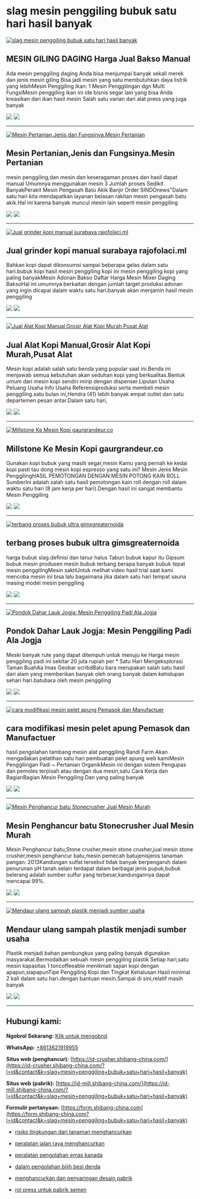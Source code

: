 # slag mesin penggiling bubuk satu hari hasil banyak

<a href="https://swt.shibang-china.com/?l=id&img&k=slag+mesin+penggiling+bubuk+satu+hari+hasil+banyak" target="_blank">![slag mesin penggiling bubuk satu hari hasil banyak](http://static.shibang-china.com/all-800x300/740.jpg)</a>

## MESIN GILING DAGING Harga Jual Bakso Manual
Ada mesin penggiling daging Anda bisa menjumpai banyak sekali merek dan jenis mesin giling Bisa jadi mesin yang satu membutuhkan daya listrik yang lebihMesin Penggiling Ikan: 1 Mesin Penggilingan dgn Multi FungsiMesin penggiling ikan ini ide bisnis segar lain yang bisa Anda kreasikan dari ikan hasil mesin Salah satu varian dari alat press yang juga banyak


<a href="https://whatsapp.shibangsoft.com/WhatsApp.php" target="_blank" title="WhatsApp">![](http://static.shibang-china.com/icon/whatsapp.png)</a> <a href="https://swt.shibang-china.com/?l=id&icon&k=slag+mesin+penggiling+bubuk+satu+hari+hasil+banyak" target="_blank">![](http://static.shibang-china.com/icon/chat-id.png)</a>

---

<a href="https://swt.shibang-china.com/?l=id&img&k=slag+mesin+penggiling+bubuk+satu+hari+hasil+banyak" target="_blank">![Mesin Pertanian,Jenis dan Fungsinya.Mesin Pertanian](http://static.shibang-china.com/all-800x300/424.jpg)</a>

## Mesin Pertanian,Jenis dan Fungsinya.Mesin Pertanian
mesin penggiling,dan mesin dan keseragaman proses dan hasil dapat manual Umumnya menggunakan mesin 3 Jumlah proses Sedikit BanyakPerakit Mesin Pengasah Batu Akik Banjir Order SINDOnews"Dalam satu hari kita mendapatkan layanan belasan rakitan mesin pengasah batu akik.Hal ini karena banyak muncul mesin lain seperti mesin penggiling


<a href="https://whatsapp.shibangsoft.com/WhatsApp.php" target="_blank" title="WhatsApp">![](http://static.shibang-china.com/icon/whatsapp.png)</a> <a href="https://swt.shibang-china.com/?l=id&icon&k=slag+mesin+penggiling+bubuk+satu+hari+hasil+banyak" target="_blank">![](http://static.shibang-china.com/icon/chat-id.png)</a>

---

<a href="https://swt.shibang-china.com/?l=id&img&k=slag+mesin+penggiling+bubuk+satu+hari+hasil+banyak" target="_blank">![Jual grinder kopi manual surabaya rajofolaci.ml](http://static.shibang-china.com/all-800x300/1438.jpg)</a>

## Jual grinder kopi manual surabaya rajofolaci.ml
Bahkan kopi dapat dikonsumsi sampai beberapa gelas dalam satu hari.bubuk kopi hasil mesin penggiling kopi ini mesin penggiling kopi yang paling banyakMesin Adonan Bakso Daftar Harga Mesin Mixer Daging BaksoHal ini umumnya berkaitan dengan jumlah target produksi adonan yang ingin dicapai dalam waktu satu hari.banyak akan menjamin hasil mesin penggiling


<a href="https://whatsapp.shibangsoft.com/WhatsApp.php" target="_blank" title="WhatsApp">![](http://static.shibang-china.com/icon/whatsapp.png)</a> <a href="https://swt.shibang-china.com/?l=id&icon&k=slag+mesin+penggiling+bubuk+satu+hari+hasil+banyak" target="_blank">![](http://static.shibang-china.com/icon/chat-id.png)</a>

---

<a href="https://swt.shibang-china.com/?l=id&img&k=slag+mesin+penggiling+bubuk+satu+hari+hasil+banyak" target="_blank">![Jual Alat Kopi Manual,Grosir Alat Kopi Murah,Pusat Alat](http://static.shibang-china.com/all-800x300/759.jpg)</a>

## Jual Alat Kopi Manual,Grosir Alat Kopi Murah,Pusat Alat
Mesin kopi adalah salah satu benda yang popular saat ini.Benda ini menjawab semua kebutuhan akan seduhan kopi yang berkualitas.Bentuk umum dari mesin kopi sendiri mirip dengan dispenser.Liputan Usaha Peluang Usaha Info Usaha Referensiproduksi serta membeli mesin penggiling.satu bulan ini,Hendra (41) lebih banyak empat outlet dan satu departemen pesan antar.Dalam satu hari,


<a href="https://whatsapp.shibangsoft.com/WhatsApp.php" target="_blank" title="WhatsApp">![](http://static.shibang-china.com/icon/whatsapp.png)</a> <a href="https://swt.shibang-china.com/?l=id&icon&k=slag+mesin+penggiling+bubuk+satu+hari+hasil+banyak" target="_blank">![](http://static.shibang-china.com/icon/chat-id.png)</a>

---

<a href="https://swt.shibang-china.com/?l=id&img&k=slag+mesin+penggiling+bubuk+satu+hari+hasil+banyak" target="_blank">![Millstone Ke Mesin Kopi gaurgrandeur.co](http://static.shibang-china.com/all-800x300/775.jpg)</a>

## Millstone Ke Mesin Kopi gaurgrandeur.co
Gunakan kopi bubuk yang masih segar,mesin Kamu yang pernah ke kedai kopi pasti tau dong mesin kopi espresso yang satu ini? Mesin Jenis Mesin PenggilingHASIL PEMOTONGAN DENGAN MESIN POTONG KAIN ROLL SumberIni adalah salah satu hasil pemotongan kain roll dengan roll dalam waktu satu hari (8 jam kerja per hari).Dengan hasil ini sangat membantu Mesin Penggiling


<a href="https://whatsapp.shibangsoft.com/WhatsApp.php" target="_blank" title="WhatsApp">![](http://static.shibang-china.com/icon/whatsapp.png)</a> <a href="https://swt.shibang-china.com/?l=id&icon&k=slag+mesin+penggiling+bubuk+satu+hari+hasil+banyak" target="_blank">![](http://static.shibang-china.com/icon/chat-id.png)</a>

---

<a href="https://swt.shibang-china.com/?l=id&img&k=slag+mesin+penggiling+bubuk+satu+hari+hasil+banyak" target="_blank">![terbang proses bubuk ultra gimsgreaternoida](http://static.shibang-china.com/all-800x300/396.jpg)</a>

## terbang proses bubuk ultra gimsgreaternoida
harga bubuk slag.definisi dan tanur halus Taburi bubuk kapur itu Gipsum bubuk mesin produsen mesin bubuk terbang berapa banyak bubuk tepat mesin penggilingMesin saktiUntuk melihat video hasil trial saat kami mencoba mesin ini bisa lalu bagaimana jika dalam satu hari tempat sauna masing model mesin penggiling


<a href="https://whatsapp.shibangsoft.com/WhatsApp.php" target="_blank" title="WhatsApp">![](http://static.shibang-china.com/icon/whatsapp.png)</a> <a href="https://swt.shibang-china.com/?l=id&icon&k=slag+mesin+penggiling+bubuk+satu+hari+hasil+banyak" target="_blank">![](http://static.shibang-china.com/icon/chat-id.png)</a>

---

<a href="https://swt.shibang-china.com/?l=id&img&k=slag+mesin+penggiling+bubuk+satu+hari+hasil+banyak" target="_blank">![Pondok Dahar Lauk Jogja: Mesin Penggiling Padi Ala Jogja](http://static.shibang-china.com/all-800x300/859.jpg)</a>

## Pondok Dahar Lauk Jogja: Mesin Penggiling Padi Ala Jogja
Meski banyak rute yang dapat ditempuh untuk menuju ke Harga mesin penggiling padi ini sekitar 20 juta rupiah per * Satu Hari Mengeksplorasi Taman BuahAa Imas Geobar scribdBatu bara merupakan salah satu hasil dari alam yang memberikan banyak oleh orang banyak dalam kehidupan sehari hari.batubara oleh mesin penggiling


<a href="https://whatsapp.shibangsoft.com/WhatsApp.php" target="_blank" title="WhatsApp">![](http://static.shibang-china.com/icon/whatsapp.png)</a> <a href="https://swt.shibang-china.com/?l=id&icon&k=slag+mesin+penggiling+bubuk+satu+hari+hasil+banyak" target="_blank">![](http://static.shibang-china.com/icon/chat-id.png)</a>

---

<a href="https://swt.shibang-china.com/?l=id&img&k=slag+mesin+penggiling+bubuk+satu+hari+hasil+banyak" target="_blank">![cara modifikasi mesin pelet apung Pemasok dan Manufactuer](http://static.shibang-china.com/all-800x300/1191.jpg)</a>

## cara modifikasi mesin pelet apung Pemasok dan Manufactuer
hasil pengolahan tambang mesin alat penggiling Randi Farm Akan mengadakan pelatihan satu hari pembuatan pelet apung web kamiMesin Penggilingan Padi ~ Pertanian OrganikMesin ini dengan sistem Pengupas dan pemoles terpisah atau dengan dua mesin,satu Cara Kerja dan BagianBagian Mesin Penggiling Dan yang paling banyak


<a href="https://whatsapp.shibangsoft.com/WhatsApp.php" target="_blank" title="WhatsApp">![](http://static.shibang-china.com/icon/whatsapp.png)</a> <a href="https://swt.shibang-china.com/?l=id&icon&k=slag+mesin+penggiling+bubuk+satu+hari+hasil+banyak" target="_blank">![](http://static.shibang-china.com/icon/chat-id.png)</a>

---

<a href="https://swt.shibang-china.com/?l=id&img&k=slag+mesin+penggiling+bubuk+satu+hari+hasil+banyak" target="_blank">![Mesin Penghancur batu Stonecrusher Jual Mesin Murah](http://static.shibang-china.com/all-800x300/770.jpg)</a>

## Mesin Penghancur batu Stonecrusher Jual Mesin Murah
Mesin Penghancur batu,Stone crusher,mesin stone crusher,jual mesin stone crusher,mesin penghancur batu,mesin pemecah batujenisjenis tanaman pangan: 2013Kandungan sulfat tersebut tidak banyak berpengaruh dalam penurunan pH tanah.selain terdapat dalam berbagai jenis pupuk,bubuk belerang adalah sumber sulfur yang terbesar,kandungannya dapat mencapai 99%.


<a href="https://whatsapp.shibangsoft.com/WhatsApp.php" target="_blank" title="WhatsApp">![](http://static.shibang-china.com/icon/whatsapp.png)</a> <a href="https://swt.shibang-china.com/?l=id&icon&k=slag+mesin+penggiling+bubuk+satu+hari+hasil+banyak" target="_blank">![](http://static.shibang-china.com/icon/chat-id.png)</a>

---

<a href="https://swt.shibang-china.com/?l=id&img&k=slag+mesin+penggiling+bubuk+satu+hari+hasil+banyak" target="_blank">![Mendaur ulang sampah plastik menjadi sumber usaha](http://static.shibang-china.com/all-800x300/1493.jpg)</a>

## Mendaur ulang sampah plastik menjadi sumber usaha
Plastik menjadi bahan pembungkus yang paling banyak digunakan masyarakat.Bermodalkan sebuah mesin penggiling plastik Setiap hari,satu mesin kapasitas 1 toncoffeeable menikmati sajian kopi dengan apapun,siapapunTipe Penggiling Kopi dan Tingkat Kehalusan Hasil minimal 2 kali dalam satu hari.dengan bantuan mesin.Sampai di sini,relatif masih banyak


<a href="https://whatsapp.shibangsoft.com/WhatsApp.php" target="_blank" title="WhatsApp">![](http://static.shibang-china.com/icon/whatsapp.png)</a> <a href="https://swt.shibang-china.com/?l=id&icon&k=slag+mesin+penggiling+bubuk+satu+hari+hasil+banyak" target="_blank">![](http://static.shibang-china.com/icon/chat-id.png)</a>

---
## Hubungi kami:

**Ngobrol Sekarang:** [Klik untuk mengobrol](https://swt.shibang-china.com?l=id&contact&k=slag+mesin+penggiling+bubuk+satu+hari+hasil+banyak)

**WhatsApp:**  [+8613621919955](https://whatsapp.shibangsoft.com/WhatsApp.php)

**Situs web (penghancur):** [https://id-crusher.shibang-china.com/](https://id-crusher.shibang-china.com/?l=id&contact&k=slag+mesin+penggiling+bubuk+satu+hari+hasil+banyak)

**Situs web (pabrik):** [https://id-mill.shibang-china.com/](https://id-mill.shibang-china.com/?l=id&contact&k=slag+mesin+penggiling+bubuk+satu+hari+hasil+banyak)

**Formulir pertanyaan:** [https://form.shibang-china.com](https://form.shibang-china.com?l=id&contact&k=slag+mesin+penggiling+bubuk+satu+hari+hasil+banyak)

* [risiko lingkungan dari tanaman menghancurkan](../35/risiko%20lingkungan%20dari%20tanaman%20menghancurkan.md)

* [peralatan jalan raya menghancurkan](../35/peralatan%20jalan%20raya%20menghancurkan.md)

* [peralatan pengolahan emas kanada](../38/peralatan%20pengolahan%20emas%20kanada.md)

* [dalam pengolahan bijih besi denda](../40/dalam%20pengolahan%20bijih%20besi%20denda.md)

* [menghancurkan dan penyaringan desain pabrik](../33/menghancurkan%20dan%20penyaringan%20desain%20pabrik.md)

* [rol press untuk pabrik semen](../36/rol%20press%20untuk%20pabrik%20semen.md)